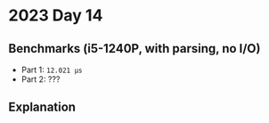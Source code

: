 # 2023 Day 14

## Benchmarks (i5-1240P, with parsing, no I/O)

- Part 1: `12.021 µs`
- Part 2: ???

## Explanation
